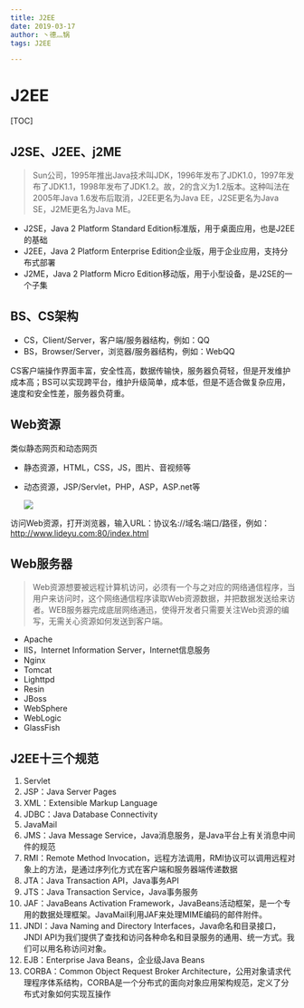 ```yaml
---
title: J2EE
date: 2019-03-17
author: 丶德灬锅
tags: J2EE

---
```


# J2EE

[TOC]

## J2SE、J2EE、j2ME

> Sun公司，1995年推出Java技术叫JDK，1996年发布了JDK1.0，1997年发布了JDK1.1，1998年发布了JDK1.2。故，2的含义为1.2版本。这种叫法在2005年Java 1.6发布后取消，J2EE更名为Java EE，J2SE更名为Java SE，J2ME更名为Java ME。

- J2SE，Java 2 Platform Standard Edition标准版，用于桌面应用，也是J2EE的基础
- J2EE，Java 2 Platform Enterprise Edition企业版，用于企业应用，支持分布式部署
- J2ME，Java 2 Platform Micro Edition移动版，用于小型设备，是J2SE的一个子集

## BS、CS架构

- CS，Client/Server，客户端/服务器结构，例如：QQ
- BS，Browser/Server，浏览器/服务器结构，例如：WebQQ

CS客户端操作界面丰富，安全性高，数据传输快，服务器负荷轻，但是开发维护成本高；BS可以实现跨平台，维护升级简单，成本低，但是不适合做复杂应用，速度和安全性差，服务器负荷重。

## Web资源

类似静态网页和动态网页

- 静态资源，HTML，CSS，JS，图片、音视频等

- 动态资源，JSP/Servlet，PHP，ASP，ASP.net等

  ![](https://codeup.aliyun.com/62ea3b231a358b4399afc08c/lideyu/asserts/raw/master/2019-03-17-J2EE.jpg)

访问Web资源，打开浏览器，输入URL：协议名://域名:端口/路径，例如：http://www.lideyu.com:80/index.html

## Web服务器

> Web资源想要被远程计算机访问，必须有一个与之对应的网络通信程序，当用户来访问时，这个网络通信程序读取Web资源数据，并把数据发送给来访者。WEB服务器完成底层网络通迅，使得开发者只需要关注Web资源的编写，无需关心资源如何发送到客户端。

- Apache
- IIS，Internet Information  Server，Internet信息服务
- Nginx
- Tomcat
- Lighttpd
- Resin
- JBoss
- WebSphere
- WebLogic
- GlassFish

## J2EE十三个规范

1. Servlet
2. JSP：Java Server Pages
3. XML：Extensible Markup Language
4. JDBC：Java Database Connectivity
5. JavaMail
6. JMS：Java Message Service，Java消息服务，是Java平台上有关消息中间件的规范
7. RMI：Remote Method Invocation，远程方法调用，RMI协议可以调用远程对象上的方法，是通过序列化方式在客户端和服务器端传递数据
8. JTA：Java Transaction API，Java事务API
9. JTS：Java Transaction Service，Java事务服务
10. JAF：JavaBeans Activation Framework，JavaBeans活动框架，是一个专用的数据处理框架。JavaMail利用JAF来处理MIME编码的邮件附件。
11. JNDI：Java Naming and Directory Interfaces，Java命名和目录接口，JNDI API为我们提供了查找和访问各种命名和目录服务的通用、统一方式。我们可以用名称访问对象。
12. EJB：Enterprise Java Beans，企业级Java Beans
13. CORBA：Common Object Request Broker Architecture，公用对象请求代理程序体系结构，CORBA是一个分布式的面向对象应用架构规范，定义了分布式对象如何实现互操作